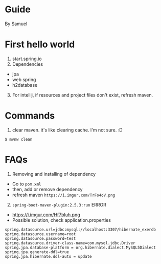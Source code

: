 # Guide

By Samuel

# First hello world
1. start.spring.io
2. Dependencies
- jpa
- web spring
- h2database
3. For intellij, if resources and project files don't exist, refresh maven.

# Commands
1. clear maven. it's like clearing cache. I'm not sure. :D
`````
$ mvnw clean
`````


# FAQs
1. Removing and installing of dependency
- Go to `pom.xml`
- then, add or remove dependency
- refresh maven `https://i.imgur.com/TrFo4oV.png`

2. `spring-boot-maven-plugin:2.5.3:run` ERROR
- https://i.imgur.com/Hf7bIuh.png
- Possible solution, check application.properties

````
spring.datasource.url=jdbc:mysql://localhost:3307/hibernate_exerdb
spring.datasource.username=root
spring.datasource.password=test
spring.datasource.driver-class-name=com.mysql.jdbc.Driver
spring.jpa.database-platform = org.hibernate.dialect.MySQL5Dialect
spring.jpa.generate-ddl=true
spring.jpa.hibernate.ddl-auto = update
````
